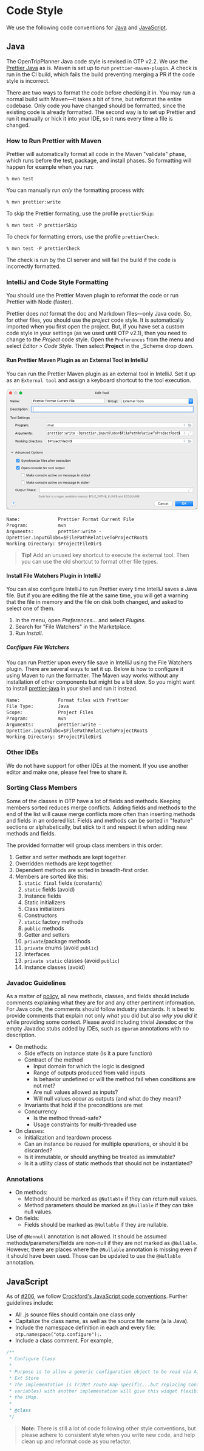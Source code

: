 # Code Style

We use the following code conventions for [Java](#Java) and [JavaScript](#JavaScript).

## Java

The OpenTripPlanner Java code style is revised in OTP v2.2. We use the
[Prettier Java](https://github.com/jhipster/prettier-java) as is. Maven is set up to
run `prettier-maven-plugin`. A check is run in the CI build, which fails the build preventing
merging a PR if the code style is incorrect.

There are two ways to format the code before checking it in. You may run a normal build with
Maven—it takes a bit of time, but reformat the entire codebase. Only code you have changed should be
formatted, since the existing code is already formatted. The second way is to set up Prettier and
run it manually or hick it into your IDE, so it runs every time a file is changed.

### How to Run Prettier with Maven

Prettier will automatically format all code in the Maven "validate" phase, which runs before the
test, package, and install phases. So formatting will happen for example when you run:

```shell
% mvn test
```

You can manually run _only_ the formatting process with:

```shell
% mvn prettier:write
```

To skip the Prettier formating, use the profile `prettierSkip`:

```shell
% mvn test -P prettierSkip
```

To check for formatting errors, use the profile `prettierCheck`:

```shell
% mvn test -P prettierCheck
```

The check is run by the CI server and will fail the build if the code is incorrectly formatted.

### IntelliJ and Code Style Formatting

You should use the Prettier Maven plugin to reformat the code or run Prettier with Node (faster).

Prettier does _not_ format the doc and Markdown files—only Java code. So, for other files, you
should use the _project_ code style. It is automatically imported when you first open the project.
But, if you have set a custom code style in your settings (as we used until OTP v2.1), then you need
to  change to the _Project_ code style. Open the `Preferences` from the menu and select _Editor >
Code Style_. Then select **Project** in the \_Scheme drop down.

#### Run Prettier Maven Plugin as an External Tool in IntelliJ

You can run the Prettier Maven plugin as an external tool in IntelliJ. Set it up as an
`External tool` and assign a keyboard shortcut to the tool execution.

![External Tool Dialog](../images/ExternalToolDialog.png)

```text
Name:              Prettier Format Current File
Program:           mvn
Arguments:         prettier:write -Dprettier.inputGlobs=$FilePathRelativeToProjectRoot$
Working Directory: $ProjectFileDir$
```

> **Tip!**  Add an unused key shortcut to execute the external tool. Then you can use the old 
> shortcut to format other file types.

#### Install File Watchers Plugin in IntelliJ

You can also configure IntelliJ to run Prettier every time IntelliJ saves a Java file. But if you
are editing the file at the same time, you will get a warning that the file in memory and the file
on disk both changed, and asked to select one of them.

1. In the menu, open _Preferences..._ and select _Plugins_.
2. Search for "File Watchers" in the Marketplace.
3. Run _Install_.

##### Configure File Watchers

You can run Prettier upon every file save in IntelliJ using the File Watchers plugin. There are
several ways to set it up. Below is how to configure it using Maven to run the formatter. The Maven
way works without any installation of other components but might be a bit slow. So you might want to
install [prettier-java](https://github.com/jhipster/prettier-java/) in your shell and run it
instead.

```text
Name:              Format files with Prettier
File Type:         Java
Scope:             Project Files
Program:           mvn
Arguments:         prettier:write -Dprettier.inputGlobs=$FilePathRelativeToProjectRoot$
Working Directory: $ProjectFileDir$
```

### Other IDEs

We do not have support for other IDEs at the moment. If you use another editor and make one, please
feel free to share it.

### Sorting Class Members

Some of the classes in OTP have a lot of fields and methods. Keeping members sorted reduces merge
conflicts. Adding fields and methods to the end of the list will cause merge conflicts more often
than inserting methods and fields in an ordered list. Fields and methods can be sorted in "feature"
sections or alphabetically, but stick to it and respect it when adding new methods and fields.

The provided formatter will group class members in this order:

1. Getter and setter methods are kept together.
2. Overridden methods are kept together.
3. Dependent methods are sorted in breadth-first order.
4. Members are sorted like this:
    1. `static final` fields (constants)
    2. `static` fields (avoid)
    3. Instance fields
    4. Static initializers
    5. Class initializers
    6. Constructors
    7. `static` factory methods
    8. `public` methods
    9. Getter and setters
    10. `private`/package methods
    11. `private` enums (avoid `public`)
    12. Interfaces
    13. `private static` classes (avoid `public`)
    14. Instance classes (avoid)

### Javadoc Guidelines

As a matter of [policy](http://github.com/opentripplanner/OpenTripPlanner/issues/93), all new
methods, classes, and fields should include comments explaining what they are for and any other
pertinent information. For Java code, the comments should follow industry standards. It is best to
provide comments that explain not only *what* you did but also *why you did it* while providing some
context. Please avoid including trivial Javadoc or the empty Javadoc stubs added by IDEs, such as
`@param` annotations with no description.

- On methods:
    - Side effects on instance state (is it a pure function)
    - Contract of the method
        - Input domain for which the logic is designed
        - Range of outputs produced from valid inputs
        - Is behavior undefined or will the method fail when conditions are not met?
        - Are null values allowed as inputs?
        - Will null values occur as outputs (and what do they mean)?
    - Invariants that hold if the preconditions are met
    - Concurrency
        - Is the method thread-safe?
        - Usage constraints for multi-threaded use
- On classes:
    - Initialization and teardown process
    - Can an instance be reused for multiple operations, or should it be discarded?
    - Is it immutable, or should anything be treated as immutable?
    - Is it a utility class of static methods that should not be instantiated?

### Annotations

- On methods:
    - Method should be marked as `@Nullable` if they can return null values.
    - Method parameters should be marked as `@Nullable` if they can take null values.
- On fields:
    - Fields should be marked as `@Nullable` if they are nullable.

Use of `@Nonnull` annotation is not allowed. It should be assumed methods/parameters/fields are
non-null if they are not marked as `@Nullable`. However, there are places where the `@Nullable`
annotation is missing even if it should have been used. Those can be updated to use the `@Nullable`
annotation.

## JavaScript

As of [#206](https://github.com/opentripplanner/OpenTripPlanner/issues/206), we follow
[Crockford's JavaScript code conventions](http://javascript.crockford.com/code.html). Further
guidelines include:

* All .js source files should contain one class only
* Capitalize the class name, as well as the source file name (a la Java).
* Include the namespace definition in each and every file: `otp.namespace("otp.configure");`.
* Include a class comment. For example,

```javascript
/**
 * Configure Class
 *
 * Purpose is to allow a generic configuration object to be read via AJAX/JSON, and inserted into an
 * Ext Store
 * The implementation is TriMet route map-specific...but replacing ConfigureStore object (or member
 * variables) with another implementation will give this widget flexibility for other uses beyond
 * the iMap.
 *
 * @class
 */
```

> **Note:** There is still a lot of code following other style conventions, but please adhere to
> consistent style when you write new code, and help clean up and reformat code as you refactor.
